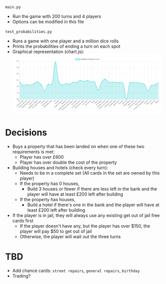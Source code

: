 `main.py`
 - Run the game with 200 turns and 4 players
 - Options can be modified in this file

`test_probabilities.py`
 - Runs a game with one player and a million dice rolls
 - Prints the probabilities of ending a turn on each spot
 - Graphical representation (chart.js):
![](images/probability_distribution.png)


# Decisions
 - Buys a property that has been landed on when one of these two requirements is met:
    - Player has over £600
    - Player has over double the cost of the property
 - Building houses and hotels (check every turn):
    - Needs to be in a complete set (All cards in the set are owned by this player)
    - If the property has 0 houses,
        - Build 3 houses or fewer if there are less left in the bank and the player will have at least £200 left after building
    - If the property has houses,
        - Build a hotel if there's one in the bank and the player will have at least £200 left after building
 - If the player is in jail, they will always use any existing get out of jail free cards first
    - If the player doesn't have any, but the player has over $150, the player will pay $50 to get out of jail
    - Otherwise, the player will wait out the three turns

# TBD
 - Add chance cards: `street repairs`, `general repairs`, `birthday`
 - Trading?
